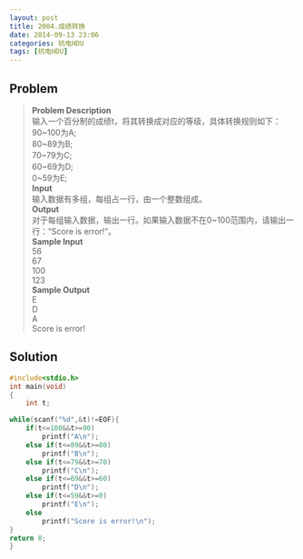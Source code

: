 ```yaml
---
layout: post
title: 2004.成绩转换
date: 2014-09-13 23:06
categories: 杭电HDU
tags: [杭电HDU]
---
```

## Problem
>**Problem Description**  
输入一个百分制的成绩t，将其转换成对应的等级，具体转换规则如下：  
90~100为A;  
80~89为B;  
70~79为C;  
60~69为D;  
0~59为E;  
**Input**  
输入数据有多组，每组占一行，由一个整数组成。  
**Output**  
对于每组输入数据，输出一行。如果输入数据不在0~100范围内，请输出一行：“Score is error!”。  
**Sample Input**  
56  
67  
100  
123  
**Sample Output**  
E  
D  
A  
Score is error!  

## Solution
```cpp
#include<stdio.h>
int main(void)
{
    int t;

while(scanf("%d",&t)!=EOF){
	if(t<=100&&t>=90)
		printf("A\n");
	else if(t<=89&&t>=80)
		printf("B\n");
	else if(t<=79&&t>=70)
		printf("C\n");
	else if(t<=69&&t>=60)
		printf("D\n");
	else if(t<=59&&t>=0)
		printf("E\n");
	else
		printf("Score is error!\n");
}
return 0;
}
```
